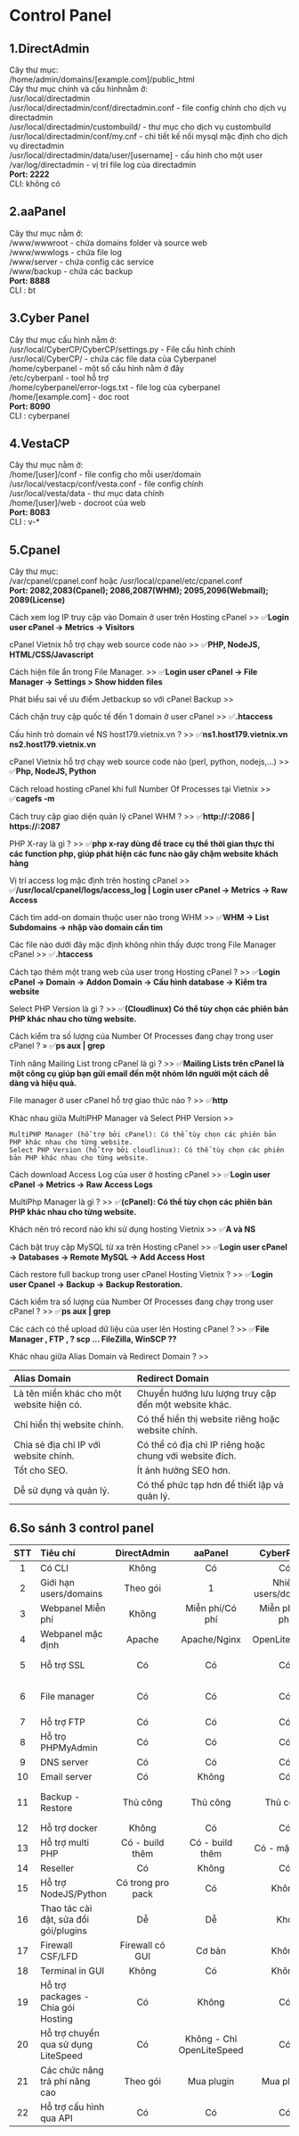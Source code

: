 # Control Panel
## 1.DirectAdmin
Cây thư mục:  
/home/admin/domains/[example.com]/public_html  
Cây thư mục chính và cấu hìnhnằm ở:  
/usr/local/directadmin  
/usr/local/directadmin/conf/directadmin.conf - file config chính cho dịch vụ directadmin    
/usr/local/directadmin/custombuild/ - thư mục cho dịch vụ custombuild    
/usr/local/directadmin/conf/my.cnf - chi tiết kế nối mysql mặc định cho dịch vụ directadmin    
/usr/local/directadmin/data/user/[username] - cấu hình cho một user  
/var/log/directadmin - vị trí file log của directadmin  
**Port: 2222**  
CLI: không có
## 2.aaPanel
Cây thư mục nằm ở:    
/www/wwwroot - chứa domains folder và source web  
/www/wwwlogs - chứa file log  
/www/server - chứa config các service  
/www/backup - chứa các backup  
**Port: 8888**  
CLI : bt  
## 3.Cyber Panel
Cây thư mục cấu hình nằm ở:  
/usr/local/CyberCP/CyberCP/settings.py - File cấu hình chính  
/usr/local/CyberCP/ - chứa các file data của Cyberpanel  
/home/cyberpanel - một số cấu hình nằm ở đây  
/etc/cyberpanl - tool hỗ trợ  
/home/cyberpanel/error-logs.txt - file log của cyberpanel  
/home/[example.com] - doc root  
**Port: 8090**  
CLI : cyberpanel  
## 4.VestaCP
Cây thư mục nằm ở:  
/home/[user]/conf - file config cho mỗi user/domain  
/usr/local/vestacp/conf/vesta.conf - file config chính  
/usr/local/vesta/data - thư mục data chính  
/home/[user]/web - docroot của web  
**Port: 8083**  
CLI : v-*
## 5.Cpanel
Cây thư mục:  
/var/cpanel/cpanel.conf hoặc /usr/local/cpanel/etc/cpanel.conf  
**Port: 2082,2083(Cpanel); 2086,2087(WHM); 2095,2096(Webmail); 2089(License)**  
  
Cách xem log IP truy cập vào Domain ở user trên Hosting cPanel >> ✅**Login user cPanel -> Metrics -> Visitors**  

cPanel Vietnix hỗ trợ chạy web source code nào >> ✅**PHP, NodeJS, HTML/CSS/Javascript**  

Cách hiện file ẩn trong File Manager. >> ✅**Login user cPanel -> File Manager -> Settings > Show hidden files**  

Phát biểu sai về ưu điểm Jetbackup so với cPanel Backup >>  

Cách chặn truy cập quốc tế đến 1 domain ở user cPanel >> ✅**.htaccess**  

Cấu hình trỏ domain về NS host179.vietnix.vn ? >> ✅**ns1.host179.vietnix.vn ns2.host179.vietnix.vn**  

cPanel Vietnix hỗ trợ chạy web source code nào (perl, python, nodejs,...) >> ✅**Php, NodeJS, Python**  

Cách reload hosting cPanel khi full Number Of Processes tại Vietnix >> ✅**cagefs -m <user>**  

Cách truy cập giao diện quản lý cPanel WHM ? >> ✅**http://<IP>:2086 | https://<IP>:2087**

PHP X-ray là gì ? >> ✅**php x-ray dùng để trace cụ thể thời gian thực thi các function php, giúp phát hiện các func nào gây chậm website khách hàng**  

Vị trí access log mặc định trên hosting cPanel >> ✅**/usr/local/cpanel/logs/access_log | Login user cPanel -> Metrics -> Raw Access** 

Cách tìm add-on domain thuộc user nào trong WHM >> ✅**WHM -> List Subdomains -> nhập vào domain cần tìm**  

Các file nào dưới đây mặc định không nhìn thấy được trong File Manager cPanel >> ✅**.htaccess**  

Cách tạo thêm một trang web của user trong Hosting cPanel ? >> ✅**Login cPanel -> Domain -> Addon Domain -> Cấu hình database -> Kiểm tra website**  

Select PHP Version là gì ? >> ✅**(Cloudlinux) Có thể tùy chọn các phiên bản PHP khác nhau cho từng website.**

Cách kiểm tra số lượng của Number Of Processes đang chạy trong user cPanel ? » ✅**ps aux | grep <user>**  

Tính năng Mailing List trong cPanel là gì ? >> ✅**Mailing Lists trên cPanel là một công cụ giúp bạn gửi email đến một nhóm lớn người một cách dễ dàng và hiệu quả.** 

File manager ở user cPanel hỗ trợ giao thức nào ? >> ✅**http**  

Khác nhau giữa MultiPHP Manager và Select PHP Version >>  
```
MultiPHP Manager (hỗ trợ bởi cPanel): Có thể tùy chọn các phiên bản PHP khác nhau cho từng website.
Select PHP Version (hỗ trợ bởi cloudlinux): Có thể tùy chọn các phiên bản PHP khác nhau cho từng website.
```

Cách download Access Log của user ở hosting cPanel >> ✅**Login user cPanel -> Metrics -> Raw Access Logs**  

MultiPhp Manager là gì ? >> ✅**(cPanel): Có thể tùy chọn các phiên bản PHP khác nhau cho từng website.**  

Khách nên trỏ record nào khi sử dụng hosting Vietnix >> ✅**A và NS**  

Cách bật truy cập MySQL từ xa trên Hosting cPanel >> ✅**Login user cPanel -> Databases -> Remote MySQL -> Add Access Host**  

Cách restore full backup trong user cPanel Hosting Vietnix ? >> ✅**Login user Cpanel -> Backup -> Backup Restoration.**  

Cách kiểm tra số lượng của Number Of Processes đang chạy trong user cPanel ? >> ✅**ps aux | grep <username>**  

 Các cách có thể upload dữ liệu của user lên Hosting cPanel ? >> ✅**File Manager , FTP , ? scp ... FileZilla, WinSCP ??**  

 Khác nhau giữa Alias Domain và Redirect Domain ? >>  
 
|                Alias Domain               	|                     Redirect Domain                     	|
|:-----------------------------------------	  |:-------------------------------------------------------   |
| Là tên miền khác cho một website hiện có. 	| Chuyển hướng lưu lượng truy cập đến một website khác.   	|
| Chỉ hiển thị website chính.               	| Có thể hiển thị website riêng hoặc website chính.       	|
| Chia sẻ địa chỉ IP với website chính.     	| Có thể có địa chỉ IP riêng hoặc chung với website đích. 	|
| Tốt cho SEO.                              	| Ít ảnh hưởng SEO hơn.                                   	|
| Dễ sử dụng và quản lý.                    	| Có thể phức tạp hơn để thiết lập và quản lý.            	|


## 6.So sánh 3 control panel
| STT | Tiêu chí | DirectAdmin | aaPanel | CyberPanel | VestaCP |
| :---: | :--- | :---: | :---: | :---: | :---: |
| 1 | Có CLI | Không | Có | Có | Có |
| 2 | Giới hạn users/domains | Theo gói | 1 | Nhiều users/domains | Nhiều users/domains |
| 3 | Webpanel Miễn phí | Không | Miễn phí/Có phí | Miễn phí/Có phí | Miễn phí |
| 4 | Webpanel mặc định | Apache | Apache/Nginx | OpenLiteSpeed | Apache/Nginx |
| 5 | Hỗ trợ SSL | Có | Có | Có | Có - không ổn định |
| 6 | File manager | Có | Có | Có | Không - phải active thủ công |
| 7 | Hỗ trợ FTP | Có | Có | Có | Có |
| 8 | Hỗ trọ PHPMyAdmin | Có | Có | Có | Có |
| 9 | DNS server | Có | Có | Có | Có |
| 10 | Email server | Có | Không | Có | Có
| 11 | Backup - Restore | Thủ công | Thủ công | Thủ công | Có predefined - có thể custom |
| 12 | Hỗ trợ docker | Không | Có | Có | Không |
| 13 | Hỗ trợ multi PHP | Có - build thêm | Có - build thêm | Có - mặc định | Có - build thêm |
| 14 | Reseller | Có | Không | Có | Không |
| 15 | Hỗ trợ NodeJS/Python | Có trong pro pack | Có | Không | Không
| 16 | Thao tác cài đặt, sửa đổi gói/plugins | Dễ | Dễ | Khó | Khó |
| 17 | Firewall CSF/LFD | Firewall có GUI | Cơ bản | Không | Không |
| 18 | Terminal in GUI | Không | Có | Không | Không
| 19 | Hỗ trợ packages - Chia gói Hosting | Có | Không | Có | Có |
| 20 | Hỗ trợ chuyển qua sử dụng LiteSpeed | Có | Không - Chỉ OpenLiteSpeed | Có | Không
| 21 | Các chức năng trả phí nâng cao | Theo gói | Mua plugin | Mua plugin | Mua plugin |
| 22 | Hỗ trợ cấu hình qua API | Có | Có | Có | Chỉ có Github |

